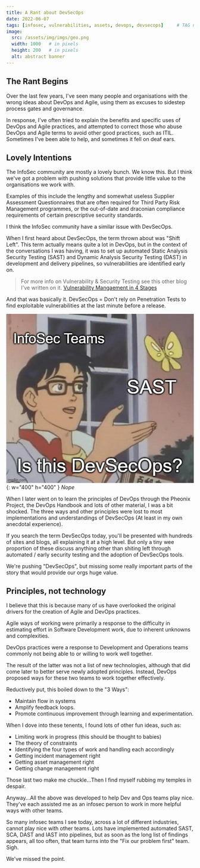 ```yaml
---
title: A Rant about DevSecOps
date: 2022-06-07
tags: [infosec, vulnerabilities, assets, devops, devsecops]     # TAG names should always be lowercase
image:
  src: /assets/img/imgs/geo.png
  width: 1000   # in pixels
  height: 200   # in pixels
  alt: abstract banner
---
```


## The Rant Begins

Over the last few years, I've seen many people and organisations with the wrong ideas about DevOps and Agile, using them as excuses to sidestep process gates and governance.

In response, I've often tried to explain the benefits and specific uses of DevOps and Agile practices, and attempted to correct those who abuse DevOps and Agile terms to avoid other good practices, such as ITIL. Sometimes I've been able to help, and sometimes it fell on deaf ears.

## Lovely Intentions

The InfoSec community are mostly a lovely bunch. We know this. But I think we've got a problem with pushing solutions that provide little value to the organisations we work with.

Examples of this include the lengthy and somewhat useless Supplier Assessment Questionnaires that are often required for Third Party Risk Management programmes, or the out-of-date and draconian compliance requirements of certain prescriptive security standards.

I think the InfoSec community have a similar issue with DevSecOps.

When I first heard about DevSecOps, the term thrown about was "Shift Left". This term actually means quite a lot in DevOps, but in the context of the conversations I was having, it was to set up automated Static Analysis Security Testing (SAST) and Dynamic Analysis Security Testing (DAST) in development and delivery pipelines, so vulnerabilities are identified early on.

>For more info on Vulnerability & Security Testing see this other blog I've written on it.
[Vulnerability Mangaement in 4 Stages](https://ross-sec-audio.github.io/posts/Vulnerability-Management-in-4-Stages/ "Vulnerability Mangaement in 4 Stages")

And that was basically it. DevSecOps = Don't rely on Penetration Tests to find exploitable vulnerabilities at the last minute before a release.

![DevSecOps](/assets/img/imgs/devsecops.jpg){: w="400" h="400" }
_Nope_

When I later went on to learn the principles of DevOps through the Pheonix Project, the DevOps Handbook and lots of other material, I was a bit shocked. The three ways and other principles were lost to most implementations and understandings of DevSecOps (At least in my own anecdotal experience).

If you search the term DevSecOps today, you'll be presented with hundreds of sites and blogs, all explaining it at a high level. But only a tiny wee proportion of these discuss anything other than shiting left through automated / early security testing and the adoption of DevSecOps tools.

We're pushing "DevSecOps", but missing some really important parts of the story that would provide our orgs huge value.

## Principles, not technology

I believe that this is because many of us have overlooked the original drivers for the creation of Agile and DevOps practices.

Agile ways of working were primarily a response to the difficulty in estimating effort in Software Development work, due to inherent unknowns and complexities.

DevOps practices were a response to Development and Operations teams commonly not being able to or willing to work well together.

The result of the latter was not a list of new technologies, although that did come later to better serve newly adopted principles. Instead, DevOps proposed ways for these two teams to work together effectively.

Reductively put, this boiled down to the "3 Ways":

 - Maintain flow in systems
 - Amplify feedback loops.
 - Promote continuous improvement through learning and experimentation.

When I dove into these tenents, I found lots of other fun ideas, such as:

 - Limiting work in progress (this should be thought to babies)
 - The theory of constraints
 - Identifying the four types of work and handling each accordingly
 - Getting incident management right
 - Getting asset management right
 - Getting change management right

Those last two make me chuckle...Then I find myself rubbing my temples in despair.

Anyway...All the above was developed to help Dev and Ops teams play nice. They've each assisted me as an infosec person to work in more helpful ways with other teams.

So many infosec teams I see today, across a lot of different industries, cannot play nice with other teams. Lots have implemented automated SAST, SCA, DAST and IAST into pipelines, but as soon as the long list of findings appears, all too often, that team turns into the "Fix our problem first" team. Sigh.

We've missed the point.
